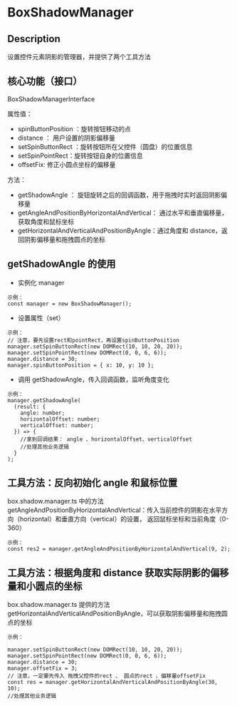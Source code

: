 # BoxShadowManager

## Description

设置控件元素阴影的管理器，并提供了两个工具方法

## 核心功能（接口）

BoxShadowManagerInterface

属性值：

- spinButtonPosition ：旋转按钮移动的点
- distance ： 用户设置的阴影偏移量
- setSpinButtonRect ：旋转按钮所在父控件（圆盘）的位置信息
- setSpinPointRect：旋转按钮自身的位置信息
- offsetFix: 修正小圆点坐标的偏移量

方法：

- getShadowAngle ： 旋钮旋转之后的回调函数，用于拖拽时实时返回阴影偏移量
- getAngleAndPositionByHorizontalAndVertical： 通过水平和垂直偏移量，获取角度和鼠标坐标
- getHorizontalAndVerticalAndPositionByAngle：通过角度和 distance，返回阴影偏移量和拖拽圆点的坐标

## getShadowAngle 的使用

- 实例化 manager

```
示例：
const manager = new BoxShadowManager();
```

- 设置属性（set）

```
示例：
// 注意，要先设置rect和pointRect，再设置spinButtonPosition
manager.setSpinButtonRect(new DOMRect(10, 10, 20, 20));
manager.setSpinPointRect(new DOMRect(0, 0, 6, 6));
manager.distance = 30;
manager.spinButtonPosition = { x: 10, y: 10 };
```

- 调用 getShadowAngle，传入回调函数，监听角度变化

```
示例：
manager.getShadowAngle(
  (result: {
    angle: number;
    horizontalOffset: number;
    verticalOffset: number;
  }) => {
    //拿到回调结果： angle 、horizontalOffset、verticalOffset
    //处理其他业务逻辑
  }
);
```

## 工具方法：反向初始化 angle 和鼠标位置

box.shadow.manager.ts 中的方法 getAngleAndPositionByHorizontalAndVertical：传入当前控件的阴影在水平方向（horizontal）和垂直方向（vertical）的设置，
返回鼠标坐标和当前角度（0-360）

```
示例：
const res2 = manager.getAngleAndPositionByHorizontalAndVertical(9, 2);

```

## 工具方法：根据角度和 distance 获取实际阴影的偏移量和小圆点的坐标

box.shadow.manager.ts 提供的方法 getHorizontalAndVerticalAndPositionByAngle，可以获取阴影偏移量和拖拽圆点的坐标

```
示例：

manager.setSpinButtonRect(new DOMRect(10, 10, 20, 20));
manager.setSpinPointRect(new DOMRect(0, 0, 6, 6));
manager.distance = 30;
manager.offsetFix = 3;
// 注意，一定要先传入 拖拽父控件的rect 、 圆点的rect 、偏移量offsetFix
const res = manager.getHorizontalAndVerticalAndPositionByAngle(30, 10);
//处理其他业务逻辑


```
